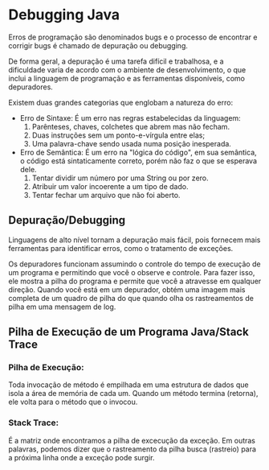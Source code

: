 # Debugging Java

Erros de programação são denominados bugs e o processo de encontrar e corrigir bugs é chamado de depuração ou debugging.

De forma geral, a depuração é uma tarefa difícil e trabalhosa, e a dificuldade varia de acordo com o ambiente de desenvolvimento, o que inclui a linguagem de programação e as ferramentas disponíveis, como depuradores.

Existem duas grandes categorias que englobam a natureza do erro:

- Erro de Sintaxe: É um erro nas regras estabelecidas da linguagem:
    1. Parênteses, chaves, colchetes que abrem mas não fecham.
    2. Duas instruções sem um ponto-e-vírgula entre elas;
    3. Uma palavra-chave sendo usada numa posição inesperada.
- Erro de Semântica: É um erro na "lógica do código", em sua semântica, o código está sintaticamente correto, porém não faz o que se esperava dele.
    1. Tentar dividir um número por uma String ou por zero.
    2. Atribuir um valor incoerente a um tipo de dado.
    3. Tentar fechar um arquivo que não foi aberto.
    

## Depuração/Debugging

Linguagens de alto nível tornam a depuração mais fácil, pois fornecem mais ferramentas para identificar erros, como o tratamento de exceções.

Os depuradores funcionam assumindo o controle do tempo de execução de um programa e permitindo que você o observe e controle. Para fazer isso, ele mostra a pilha do programa e permite que você a atravesse em qualquer direção. Quando você está em um depurador, obtém uma imagem mais completa de um quadro de pilha do que quando olha os rastreamentos de pilha em uma mensagem de log.

## Pilha de Execução de um Programa Java/Stack Trace

### Pilha de Execução:

Toda invocação de método é empilhada em uma estrutura de dados que isola a área de memória de cada um. Quando um método termina (retorna), ele volta para o método que o invocou.

### Stack Trace:

É a matriz onde encontramos a pilha de excecução da exceção. Em outras palavras, podemos dizer que o rastreamento da pilha busca (rastreio) para a próxima linha onde a exceção pode surgir.